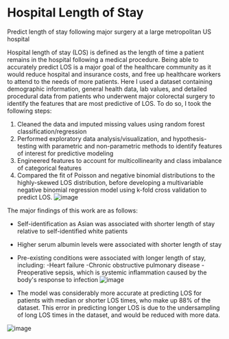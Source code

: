 # Hospital Length of Stay
Predict length of stay following major surgery at a large metropolitan US hospital

Hospital length of stay (LOS) is defined as the length of time a patient remains in the hospital following a medical procedure. Being able to accurately predict LOS is a major goal of the healthcare community as it would reduce hospital and insurance costs, and free up healthcare workers to attend to the needs of more patients. Here I used a dataset containing demographic information, general health data, lab values, and detailed procedural data
from patients who underwent major colorectal surgery to identify the features that are most predictive of LOS. To do so, I took the following steps:

1) Cleaned the data and imputed missing values using random forest classification/regression
2) Performed exploratory data analysis/visualization, and hypothesis-testing with parametric and non-parametric methods
to identify features of interest for predictive modeling
4) Engineered features to account for multicollinearity and class imbalance of categorical features
5) Compared the fit of Poisson and negative binomial distributions to the highly-skewed LOS distribution, before developing
a multivariable negative binomial regression model using k-fold cross validation to predict LOS. 
![image](https://user-images.githubusercontent.com/89553765/195169166-c1dc8e07-c6be-4005-b3be-12bfe51c3802.png)


The major findings of this work are as follows:

- Self-identification as Asian was associated with shorter length of stay relative to self-identified white patients
- Higher serum albumin levels were associated with shorter length of stay
- Pre-existing conditions were associated with longer length of stay, including:
      -Heart failure
      -Chronic obstructive pulmonary disease
      -Preoperative sepsis, which is systemic inflammation caused by the body's response to infection
    ![image](https://user-images.githubusercontent.com/89553765/195166397-2200463c-c5de-4c65-a8b6-b8ef093bba10.png)
    
- The model was considerably more accurate at predicting LOS for patients with median or shorter LOS times, who make up 88% of the 
dataset. 
    This error in predicting longer LOS is due to the undersampling of long LOS times in the dataset, and would be reduced with more data.

![image](https://user-images.githubusercontent.com/89553765/195170680-e6e3b993-bd44-4a03-b50f-02f524c416f9.png)






